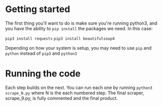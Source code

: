 # Getting started

The first thing you'll want to do is make sure you're running python3, and you have the ability to `pip install` the packages we need. In this case:

`pip3 install requests`
`pip3 install beautifulsoup4`

Depending on how your system is setup, you may need to use `pip` and `python` instead of `pip3` and `python3`

# Running the code

Each step builds on the next. You can run each one by running `python3 scrape_N.py` where N is the each numbered step. The final scraper, scrape_9.py, is fully commented and the final product. 

